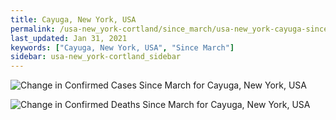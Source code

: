 ```yaml
---
title: Cayuga, New York, USA
permalink: /usa-new_york-cortland/since_march/usa-new_york-cayuga-since_march.html
last_updated: Jan 31, 2021
keywords: ["Cayuga, New York, USA", "Since March"]
sidebar: usa-new_york-cortland_sidebar
---
```


![Change in Confirmed Cases Since March for Cayuga, New York, USA](/covid_tracker/images/graphs/usa-new_york-cayuga-delta_confirmed-since_march_graph.png)

![Change in Confirmed Deaths Since March for Cayuga, New York, USA](/covid_tracker/images/graphs/usa-new_york-cayuga-delta_deaths-since_march_graph.png)
